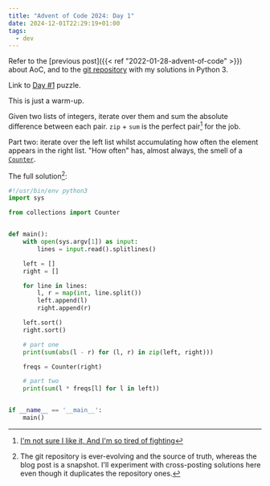 ```yaml
---
title: "Advent of Code 2024: Day 1"
date: 2024-12-01T22:29:19+01:00
tags:
  - dev
---
```


Refer to the [previous post]({{< ref "2022-01-28-advent-of-code" >}}) about AoC,
and to the [git repository](https://github.com/thiagowfx/adventofcode) with my
solutions in Python 3.

Link to [Day #1](https://adventofcode.com/2024/day/1) puzzle.


This is just a warm-up.

Given two lists of integers, iterate over them and sum the absolute difference
between each pair. `zip` + `sum` is the perfect pair[^1] for the job.

Part two: iterate over the left list whilst accumulating how often the element
appears in the right list. "How often" has, almost always, the smell of a
[`Counter`](https://docs.python.org/3/library/collections.html#collections.Counter).

The full solution[^2]:

```python
#!/usr/bin/env python3
import sys

from collections import Counter


def main():
    with open(sys.argv[1]) as input:
        lines = input.read().splitlines()

    left = []
    right = []

    for line in lines:
        l, r = map(int, line.split())
        left.append(l)
        right.append(r)

    left.sort()
    right.sort()

    # part one
    print(sum(abs(l - r) for (l, r) in zip(left, right)))

    freqs = Counter(right)

    # part two
    print(sum(l * freqs[l] for l in left))


if __name__ == '__main__':
    main()
```

[^1]: [I'm not sure I like it, And I'm so tired of
    fighting](https://www.youtube.com/watch?v=3WpdCZC9q6w)
[^2]: The git repository is ever-evolving and the source of truth, whereas the
    blog post is a snapshot. I'll experiment with cross-posting solutions here
    even though it duplicates the repository ones.

